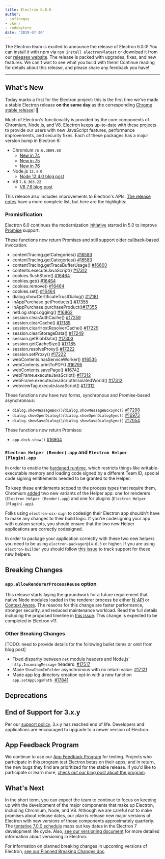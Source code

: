 ```yaml
---
title: Electron 6.0.0
author: 
- sofianguy
- ckerr
- codebytere
date: '2019-07-30'
---
```


The Electron team is excited to announce the release of Electron 6.0.0! You can install it with npm via `npm install electron@latest` or download it from our [releases website](https://electronjs.org/releases/stable). The release is packed with upgrades, fixes, and new features. We can't wait to see what you build with them! Continue reading for details about this release, and please share any feedback you have!

---

## What's New

Today marks a first for the Electron project: this is the first time we've made a stable Electron release **on the same day** as the corresponding [Chrome stable release](https://www.chromestatus.com/features/schedule)! 🎉

Much of Electron's functionality is provided by the core components of Chromium, Node.js, and V8. Electron keeps up-to-date with these projects to provide our users with new JavaScript features, performance improvements, and security fixes. Each of these packages has a major version bump in Electron 6:

- Chromium `76.0.3809.88`
  - [New in 74](https://developers.google.com/web/updates/2019/04/nic74)
  - [New in 75](https://developers.google.com/web/updates/2019/06/nic75)
  - [New in 76](https://developers.google.com/web/updates/tags/chrome76)
- Node.js `12.4.0`
  - [Node 12.4.0 blog post](https://nodejs.org/en/blog/release/v12.4.0/)
- V8 `7.6.303.22`
    - [V8 7.6 blog post](https://v8.dev/blog/v8-release-76)

This release also includes improvements to Electron's APIs. [The release notes](https://github.com/electron/electron/releases/tag/v6.0.0) have a more complete list, but here are the highlights:

### Promisification

Electron 6.0 continues the modernization [initiative](https://github.com/electron/electron/blob/master/docs/api/modernization/promisification.md) started in 5.0 to improve [Promise](https://developer.mozilla.org/en-US/docs/Web/JavaScript/Guide/Using_promises) support.

These functions now return Promises and still support older callback-based invocation:
 * contentTracing.getCategories() [#16583](https://github.com/electron/electron/pull/16583)
 * contentTracing.getCategories() [#16583](https://github.com/electron/electron/pull/16583)
 * contentTracing.getTraceBufferUsage() [#16600](https://github.com/electron/electron/pull/16600)
 * contents.executeJavaScript() [#17312](https://github.com/electron/electron/pull/17312)
 * cookies.flushStore() [#16464](https://github.com/electron/electron/pull/16464)
 * cookies.get() [#16464](https://github.com/electron/electron/pull/16464)
 * cookies.remove() [#16464](https://github.com/electron/electron/pull/16464)
 * cookies.set() [#16464](https://github.com/electron/electron/pull/16464)
 * dialog.showCertificateTrustDialog() [#17181](https://github.com/electron/electron/pull/17181)
 * inAppPurchase.getProducts() [#17355](https://github.com/electron/electron/pull/17355)
 * inAppPurchase.purchaseProduct()[#17355](https://github.com/electron/electron/pull/17355)
 * netLog.stopLogging() [#16862](https://github.com/electron/electron/pull/16862)
 * session.clearAuthCache() [#17259](https://github.com/electron/electron/pull/17259)
 * session.clearCache()  [#17185](https://github.com/electron/electron/pull/17185)
 * session.clearHostResolverCache() [#17229](https://github.com/electron/electron/pull/17229)
 * session.clearStorageData() [#17249](https://github.com/electron/electron/pull/17249)
 * session.getBlobData() [#17303](https://github.com/electron/electron/pull/17303)
 * session.getCacheSize()  [#17185](https://github.com/electron/electron/pull/17185)
 * session.resolveProxy() [#17222](https://github.com/electron/electron/pull/17222)
 * session.setProxy()  [#17222](https://github.com/electron/electron/pull/17222)
 * webContents.hasServiceWorker() [#16535](https://github.com/electron/electron/pull/16535)
 * webContents.printToPDF() [#16795](https://github.com/electron/electron/pull/16795)
 * webContents.savePage() [#16742](https://github.com/electron/electron/pull/16742)
 * webFrame.executeJavaScript() [#17312](https://github.com/electron/electron/pull/17312)
 * webFrame.executeJavaScriptInIsolatedWorld() [#17312](https://github.com/electron/electron/pull/17312)
 * webviewTag.executeJavaScript() [#17312](https://github.com/electron/electron/pull/17312)

These functions now have two forms, synchronous and Promise-based asynchronous:
 * `dialog.showMessageBox()`/`dialog.showMessageBoxSync()` [#17298](https://github.com/electron/electron/pull/17298)
 * `dialog.showOpenDialog()`/`dialog.showOpenDialogSync()` [#16973](https://github.com/electron/electron/pull/16973)
 * `dialog.showSaveDialog()`/`dialog.showSaveDialogSync()` [#17054](https://github.com/electron/electron/pull/17054)

These functions now return Promises:
 * `app.dock.show()` [#16904](https://github.com/electron/electron/pull/16904)

### `Electron Helper (Render).app` and `Electron Helper (Plugin).app`

In order to enable the [hardened runtime](https://developer.apple.com/documentation/security/hardened_runtime_entitlements?language=objc), which restricts things like
writable-executable memory and loading code signed by a different Team
ID, special code signing entitlements needed to be granted to the Helper.

To keep these entitlements scoped to the process types that require them, Chromium [added](https://chromium-review.googlesource.com/c/chromium/src/+/1627456) 
two new variants of the Helper app: one for renderers (`Electron Helper (Render).app`) and one for plugins (`Electron Helper (Plugin).app`).

Folks using `electron-osx-sign` to codesign their Electron app shouldn't have to make any changes to their build logic.
If you're codesigning your app with custom scripts, you should ensure
that the two new Helper applications are correctly codesigned.

In order to package your application correctly with these two new helpers you need to be using `electron-packager@14.0.3` or higher.  If you are using `electron-builder` you should follow [this issue](https://github.com/electron-userland/electron-builder/issues/4104) to track support for these new helpers.

## Breaking Changes

### `app.allowRendererProcessReuse` option

This release starts laying the groundwork for a future requirement that native Node modules loaded in the renderer process be either [N-API](https://nodejs.org/api/n-api.html) or [Context Aware](https://nodejs.org/api/addons.html#addons_context_aware_addons). The reasons for this change are faster performance, stronger security, and reduced maintenance workload. Read the full details including the proposed timeline in [this issue](https://github.com/electron/electron/issues/18397). This change is expected to be completed in Electron v11.

### Other Breaking Changes

[TODO: need to provide details for the following bullet items or omit from blog post]

  * Fixed disparity between `net` module headers and Node.js'  `http.IncomingMessage` headers. [#17517](https://github.com/electron/electron/pull/17517)
  * Made `ShowItemInFolder` asynchronous with no return value. [#17121](https://github.com/electron/electron/pull/17121)
  * Made app log directory creation opt-in with a new function `app.setAppLogsPath`. [#17841](https://github.com/electron/electron/pull/17841)

## Deprecations

## End of Support for 3.x.y

Per our [support policy](https://electronjs.org/docs/tutorial/support#supported-versions), 3.x.y has reached end of life. Developers and applications are encouraged to upgrade to a newer version of Electron.

## App Feedback Program

We continue to use our [App Feedback Program](https://electronjs.org/blog/app-feedback-program) for testing. Projects who participate in this program test Electron betas on their apps; and in return, the new bugs they find are prioritized for the stable release. If you'd like to participate or learn more, [check out our blog post about the program](https://electronjs.org/blog/app-feedback-program).

## What's Next

In the short term, you can expect the team to continue to focus on keeping up with the development of the major components that make up Electron, including Chromium, Node, and V8. Although we are careful not to make promises about release dates, our plan is release new major versions of Electron with new versions of those components approximately quarterly. The [tentative 7.0.0 schedule](https://electronjs.org/docs/tutorial/electron-timelines) maps out key dates in the Electron 7 development life cycle. Also, [see our versioning document](https://electronjs.org/docs/tutorial/electron-versioning) for more detailed information about versioning in Electron.

For information on planned breaking changes in upcoming versions of Electron, [see our Planned Breaking Changes doc](https://github.com/electron/electron/blob/master/docs/api/breaking-changes.md).

